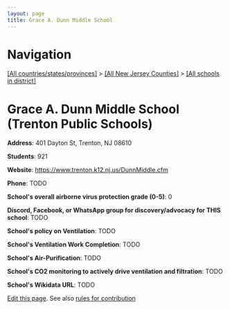 ```yaml
---
layout: page
title: Grace A. Dunn Middle School
---
```

# Navigation

[[All countries/states/provinces]](../../..) > [[All New Jersey Counties]](../..) > [[All schools in district]](..)

# Grace A. Dunn Middle School (Trenton Public Schools)

**Address**: 401 Dayton St, Trenton, NJ 08610

**Students**: 921

**Website**: https://www.trenton.k12.nj.us/DunnMiddle.cfm

**Phone**: TODO

**School's overall airborne virus protection grade (0-5)**: 0

**Discord, Facebook, or WhatsApp group for discovery/advocacy for THIS school**: TODO

**School's policy on Ventilation**: TODO

**School's Ventilation Work Completion**: TODO

**School's Air-Purification**: TODO

**School's CO2 monitoring to actively drive ventilation and filtration**: TODO

**School's Wikidata URL**: TODO


[Edit this page](https://github.com/ventilate-schools/NJ/edit/main/./Trenton_Public_Schools/Grace_A._Dunn_Middle_School.md). See also [rules for contribution](../../../contribution-rules/)